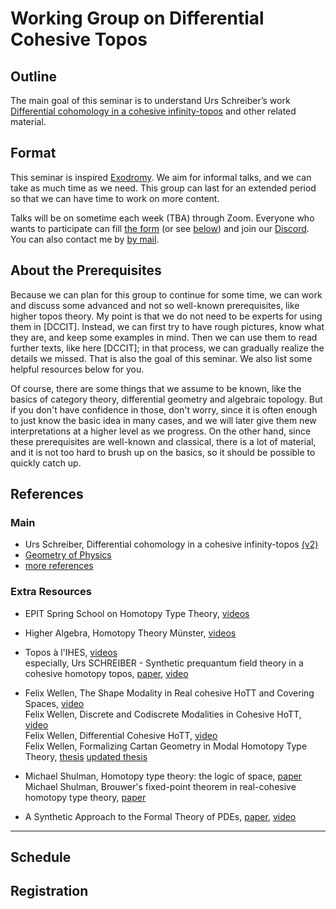 # Working Group on Differential Cohesive Topos

## Outline

The main goal of this seminar is to understand Urs Schreiber’s work [Differential cohomology in a cohesive infinity-topos](https://ncatlab.org/schreiber/show/differential+cohomology+in+a+cohesive+topos) and other related material.

## Format

This seminar is inspired [Exodromy](https://web.math.princeton.edu/~rdobben/exodromy.html). We aim for informal talks, and we can take as much time as we need. This group can last for an extended period so that we can have time to work on more content.

Talks will be on sometime each week (TBA) through Zoom. Everyone who wants to participate can fill [the form](https://forms.gle/N7Bixe3drvAt7zfS7) (or see [below](#registration)) and join our [Discord](https://discord.gg/nUkSJJQgee). You can also contact me by [by mail](mailto:keyao.peng@univ-grenoble-alpes.fr).

## About the Prerequisites

Because we can plan for this group to continue for some time, we can work and discuss some advanced and not so well-known prerequisites, like higher topos theory. My point is that we do not need to be experts for using them in [DCCIT]. Instead, we can first try to have rough pictures, know what they are, and keep some examples in mind. Then we can use them to read further texts, like here [DCCIT]; in that process, we can gradually realize the details we missed. That is also the goal of this seminar. We also list some helpful resources below for you.

Of course, there are some things that we assume to be known, like the basics of category theory, differential geometry and algebraic topology. But if you don't have confidence in those, don't worry, since it is often enough to just know the basic idea in many cases, and we will later give them new interpretations at a higher level as we progress. On the other hand, since these prerequisites are well-known and classical, there is a lot of material, and it is not too hard to brush up on the basics, so it should be possible to quickly catch up.

## References

### Main

- Urs Schreiber, Differential cohomology in a cohesive infinity-topos [(v2)](https://ncatlab.org/schreiber/files/dcct170811.pdf)
- [Geometry of Physics](https://ncatlab.org/nlab/show/geometry+of+physics)
- [more references](https://ncatlab.org/schreiber/show/differential+cohomology+in+a+cohesive+topos+--+references)

### Extra Resources

- EPIT Spring School on Homotopy Type Theory, [videos](https://www.youtube.com/channel/UCjJu7eXFuKwIp5W6pxeMsBQ)
- Higher Algebra, Homotopy Theory Münster, [videos](https://www.youtube.com/playlist?list=PLsmqTkj4MGTDenpj574aSvIRBROwCugoB)

- Topos à l'IHES, [videos](https://www.youtube.com/playlist?list=PLx5f8IelFRgFjhhrWWl96sRSClcG5YIx6)  
especially, Urs SCHREIBER - Synthetic prequantum field theory in a cohesive homotopy topos, [paper](https://arxiv.org/abs/1601.05956), [video](https://www.youtube.com/watch?v=_O41kh0z_UM)
- Felix Wellen, The Shape Modality in Real cohesive HoTT and Covering Spaces, [video](https://www.youtube.com/watch?v=ACGjJDarEc4)  
Felix Wellen, Discrete and Codiscrete Modalities in Cohesive HoTT, [video](https://www.youtube.com/watch?v=KXx9UDQdWPw)  
Felix Wellen, Differential Cohesive HoTT, [video](https://www.youtube.com/watch?v=uEZXHPdwvJU)  
Felix Wellen, Formalizing Cartan Geometry in Modal Homotopy Type Theory, [thesis](https://ncatlab.org/schreiber/show/thesis+Wellen) [updated thesis](https://arxiv.org/pdf/1806.05966.pdf)

- Michael Shulman, Homotopy type theory: the logic of space, [paper](https://arxiv.org/abs/1703.03007)  
Michael Shulman, Brouwer's fixed-point theorem in real-cohesive homotopy type theory, [paper](https://arxiv.org/abs/1509.07584)
- A Synthetic Approach to the Formal Theory of PDEs, [paper](https://arxiv.org/abs/1701.06238), [video](https://www.youtube.com/watch?v=yjVXmS-sZ0w)

---

## Schedule

## Registration
